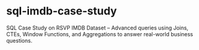 # sql-imdb-case-study
SQL Case Study on RSVP IMDB Dataset – Advanced queries using Joins, CTEs, Window Functions, and Aggregations to answer real-world business questions.
